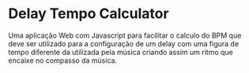 # Delay Tempo Calculator

Uma aplicação Web com Javascript para facilitar o calculo do BPM que deve ser utilizado para a configuração de um delay com uma figura de tempo diferente da utilizada pela música criando assim um ritmo que encaixe no compasso da música.
